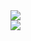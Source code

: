 <div>
  <div>
    <a href="https://sunguoqi.com/"
      ><img
        src="https://readme-typing-svg.herokuapp.com/?lines=Ming+Ren&size=27&color=000"
    /></a>
  </div>
  <div>
    <img
      src="https://github-readme-stats.vercel.app/api/top-langs/?username=123Chaos&hide_title=true&hide_border=true&layout=compact&langs_count=6&text_color=fff&icon_color=fff&bg_color=000"
    />
  </div>
</div>
